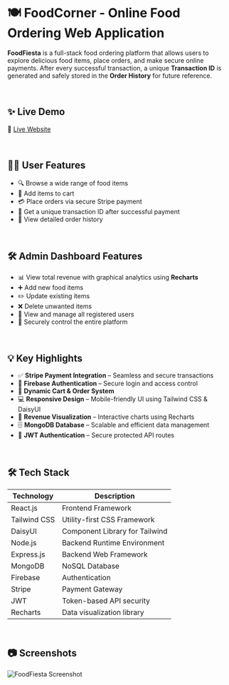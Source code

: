 # 🍽️ FoodCorner - Online Food Ordering Web Application

**FoodFiesta** is a full-stack food ordering platform that allows users to explore delicious food items, place orders, and make secure online payments. After every successful transaction, a unique **Transaction ID** is generated and safely stored in the **Order History** for future reference.

<br/>

## ✨ Live Demo

🔗 [Live Website](https://bistro-boss-f9cc6.web.app/)  


<br/>

## 🧑‍🍳 User Features

- 🔍 Browse a wide range of food items
- 🛒 Add items to cart
- 💳 Place orders via secure Stripe payment
- 🧾 Get a unique transaction ID after successful payment
- 📜 View detailed order history

<br/>

## 🛠️ Admin Dashboard Features

- 📊 View total revenue with graphical analytics using **Recharts**
- ➕ Add new food items
- ✏️ Update existing items
- ❌ Delete unwanted items
- 👥 View and manage all registered users
- 🔐 Securely control the entire platform

<br/>

## 💡 Key Highlights

- ✅ **Stripe Payment Integration** – Seamless and secure transactions
- 🔐 **Firebase Authentication** – Secure login and access control
- 🛒 **Dynamic Cart & Order System**
- 💻 **Responsive Design** – Mobile-friendly UI using Tailwind CSS & DaisyUI
- 🧮 **Revenue Visualization** – Interactive charts using Recharts
- 🗄️ **MongoDB Database** – Scalable and efficient data management
- 🔁 **JWT Authentication** – Secure protected API routes

<br/>

## 🛠️ Tech Stack

| Technology       | Description                         |
|------------------|-------------------------------------|
| React.js         | Frontend Framework                  |
| Tailwind CSS     | Utility-first CSS Framework         |
| DaisyUI          | Component Library for Tailwind      |
| Node.js          | Backend Runtime Environment         |
| Express.js       | Backend Web Framework               |
| MongoDB          | NoSQL Database                      |
| Firebase         | Authentication                      |
| Stripe           | Payment Gateway                     |
| JWT              | Token-based API security            |
| Recharts         | Data visualization library          |

<br/>

## 📷 Screenshots

![FoodFiesta Screenshot](https://i.ibb.co/4ZMLYKdp/Screenshot-2025-07-31-163706.png)

<br/>




